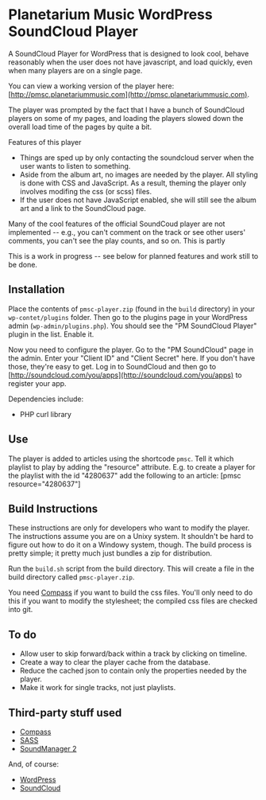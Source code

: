 Planetarium Music WordPress SoundCloud Player
===

A SoundCloud Player for WordPress that is designed to look cool, behave reasonably when the user does not have javascript, and load quickly, even when many players are on a single page.

You can view a  working version of the player here: [http://pmsc.planetariummusic.com](http://pmsc.planetariummusic.com).

The player was prompted by the fact that I have a bunch of SoundCloud players on some of my pages, and loading the players slowed down the overall load time of the pages by quite a bit.  

Features of this player
- Things are sped up by only contacting the soundcloud server when the user wants to listen to something.
- Aside from the album art, no images are needed by the player. All styling is done with CSS and JavaScript. As a result, theming the player only involves modifing the css (or scss) files.
- If the user does not have JavaScript enabled, she will still see the album art and a link to the SoundCloud page.

Many of the cool features of the official SoundCoud player are not implemented -- e.g., you can't comment on the track or see other users' comments, you can't see the play counts, and so on. This is partly 

This is a work in progress -- see below for planned features and work still to be done.


Installation
---
Place the contents  of `pmsc-player.zip` (found in the `build` directory) in your `wp-contet/plugins` folder. Then go to the plugins page in your WordPress admin (`wp-admin/plugins.php`). You should see the "PM SoundCloud Player" plugin in the list. Enable it. 

Now you need to configure the player. Go to the "PM SoundCloud" page in the admin. Enter your "Client ID" and "Client Secret" here. If you don't have those, they're easy to get. Log in to SoundCloud and then go to [http://soundcloud.com/you/apps](http://soundcloud.com/you/apps) to register your app.

Dependencies include:
- PHP curl library

Use
---
The player is added to articles using the shortcode `pmsc`. Tell it which playlist to play by adding the "resource" attribute. E.g. to create a player for the playlist with the id "4280637" add the following to an article:
    [pmsc resource="4280637"]

Build Instructions
---

These instructions are only for developers who want to modify the player. The instructions assume you are on a Unixy system. It shouldn't be hard to figure out how to do it on a Windowy system, though. The build process is pretty simple; it pretty much just bundles a zip for distribution.

Run the `build.sh` script from the build directory. This will create a file in the build directory called `pmsc-player.zip`. 

You need [Compass](http://compass-style.org/) if you want to build the css files. You'll only need to do this if you want to modify the stylesheet; the compiled css files are checked into git.
    
To do
---

- Allow user to skip forward/back within a track by clicking on timeline.
- Create a way to clear the player cache from the database.
- Reduce the cached json to contain only the properties needed by the player.
- Make it work for single tracks, not just playlists.

Third-party stuff used
---
- [Compass](http://compass-style.org/) 
- [SASS](http://sass-lang.com/)
- [SoundManager 2](http://www.schillmania.com/projects/soundmanager2/)

And, of course:
- [WordPress](http://wordpress.org/)
- [SoundCloud](http://soundcloud.com/)